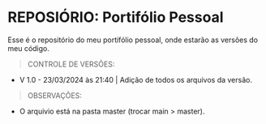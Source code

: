 # REPOSIÓRIO: Portifólio Pessoal
Esse é o repositório do meu portifólio pessoal, onde estarão as versões do meu código.

> CONTROLE DE VERSÕES:
  - V 1.0 - 23/03/2024 às 21:40 | Adição de todos os arquivos da versão.

> OBSERVAÇÕES:
  - O arquivio está na pasta master (trocar main > master).
